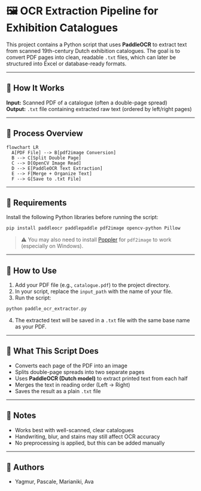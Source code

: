 # 🖼️ OCR Extraction Pipeline for Exhibition Catalogues

This project contains a Python script that uses **PaddleOCR** to extract text from scanned 19th-century Dutch exhibition catalogues. The goal is to convert PDF pages into clean, readable `.txt` files, which can later be structured into Excel or database-ready formats.

---

## 🚀 How It Works

**Input:** Scanned PDF of a catalogue (often a double-page spread)  
**Output:** `.txt` file containing extracted raw text (ordered by left/right pages)

---

## 🧩 Process Overview

```mermaid
flowchart LR
  A[PDF File] --> B[pdf2image Conversion]
  B --> C[Split Double Page]
  C --> D[OpenCV Image Read]
  D --> E[PaddleOCR Text Extraction]
  E --> F[Merge + Organize Text]
  F --> G[Save to .txt File]
```

---


## 🔧 Requirements

Install the following Python libraries before running the script:

```bash
pip install paddleocr paddlepaddle pdf2image opencv-python Pillow
```

> ⚠️ You may also need to install [Poppler](https://github.com/oschwartz10612/poppler-windows) for `pdf2image` to work (especially on Windows).

---

## 📂 How to Use

1. Add your PDF file (e.g., `catalogue.pdf`) to the project directory.
2. In your script, replace the `input_path` with the name of your file.
3. Run the script:

```bash
python paddle_ocr_extractor.py
```

4. The extracted text will be saved in a `.txt` file with the same base name as your PDF.

---

## 🧠 What This Script Does

- Converts each page of the PDF into an image
- Splits double-page spreads into two separate pages
- Uses **PaddleOCR (Dutch model)** to extract printed text from each half
- Merges the text in reading order (Left → Right)
- Saves the result as a plain `.txt` file

---

## 📌 Notes

- Works best with well-scanned, clear catalogues
- Handwriting, blur, and stains may still affect OCR accuracy
- No preprocessing is applied, but this can be added manually

---

## 👥 Authors

- Yagmur, Pascale, Marianiki, Ava
